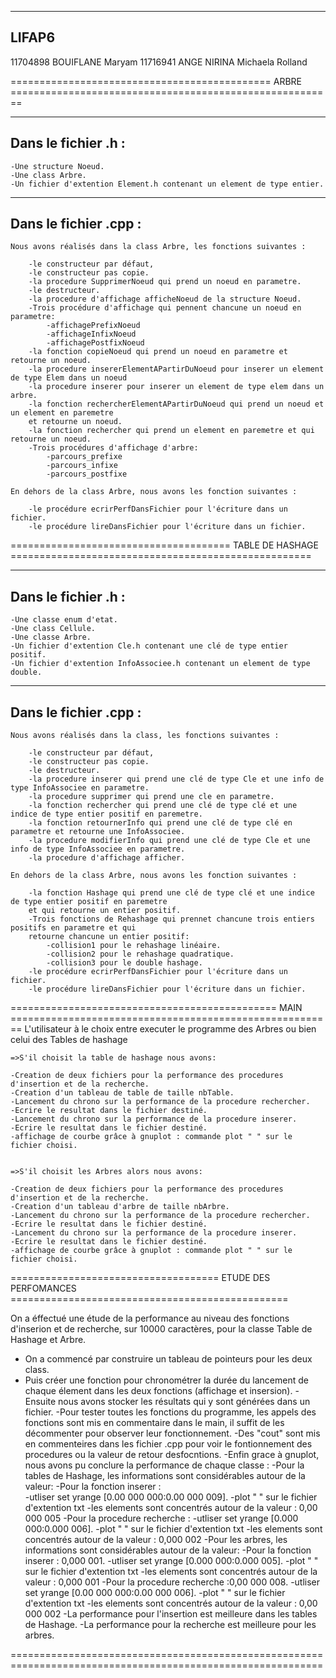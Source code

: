 ----------
  LIFAP6
----------

11704898 BOUIFLANE Maryam
11716941 ANGE NIRINA Michaela Rolland


============================================= ARBRE ========================================================

----------------------
 Dans le fichier .h :
----------------------

    -Une structure Noeud.
    -Une class Arbre.
    -Un fichier d'extention Element.h contenant un element de type entier.

------------------------
 Dans le fichier .cpp : 
------------------------

    Nous avons réalisés dans la class Arbre, les fonctions suivantes :

        -le constructeur par défaut,
        -le constructeur pas copie.
        -la procedure SupprimerNoeud qui prend un noeud en parametre.
        -le destructeur.
        -la procedure d'affichage afficheNoeud de la structure Noeud.
        -Trois procédure d'affichage qui pennent chancune un noeud en parametre:
            -affichagePrefixNoeud
            -affichageInfixNoeud
            -affichagePostfixNoeud
        -la fonction copieNoeud qui prend un noeud en parametre et retourne un noeud.
        -la procedure insererElementAPartirDuNoeud pour inserer un element de type Elem dans un noeud
        -la procedure inserer pour inserer un element de type elem dans un arbre.
        -la fonction rechercherElementAPartirDuNoeud qui prend un noeud et un element en paremetre
        et retourne un noeud.
        -la fonction rechercher qui prend un element en paremetre et qui retourne un noeud.
        -Trois procédures d'affichage d'arbre: 
            -parcours_prefixe
            -parcours_infixe
            -parcours_postfixe

    En dehors de la class Arbre, nous avons les fonction suivantes :

        -le procédure ecrirPerfDansFichier pour l'écriture dans un fichier.
        -le procédure lireDansFichier pour l'écriture dans un fichier.

 
====================================== TABLE DE HASHAGE ====================================================

----------------------
 Dans le fichier .h :
----------------------

    -Une classe enum d'etat.
    -Une class Cellule.
    -Une classe Arbre.
    -Un fichier d'extention Cle.h contenant une clé de type entier positif.
    -Un fichier d'extention InfoAssociee.h contenant un element de type double.
    
-------------------------
 Dans le fichier .cpp :
-------------------------

    Nous avons réalisés dans la class, les fonctions suivantes :

        -le constructeur par défaut,
        -le constructeur pas copie.
        -le destructeur.
        -la procedure inserer qui prend une clé de type Cle et une info de type InfoAssociee en parametre.
        -la procedure supprimer qui prend une cle en parametre.
        -la fonction rechercher qui prend une clé de type clé et une indice de type entier positif en paremetre.
        -la fonction retournerInfo qui prend une clé de type clé en parametre et retourne une InfoAssociee.
        -la procedure modifierInfo qui prend une clé de type Cle et une info de type InfoAssociee en parametre.
        -la procedure d'affichage afficher.

    En dehors de la class Arbre, nous avons les fonction suivantes :

        -la fonction Hashage qui prend une clé de type clé et une indice de type entier positif en paremetre
        et qui retourne un entier positif.
        -Trois fonctions de Rehashage qui prennet chancune trois entiers positifs en parametre et qui 
        retourne chancune un entier positif:
            -collision1 pour le rehashage linéaire.
            -collision2 pour le rehashage quadratique.
            -collision3 pour le double hashage.
        -le procédure ecrirPerfDansFichier pour l'écriture dans un fichier.
        -le procédure lireDansFichier pour l'écriture dans un fichier.

============================================== MAIN ========================================================
	L'utilisateur à le choix entre executer le programme des Arbres ou bien celui des Tables de hashage
	
	
	=>S'il choisit la table de hashage nous avons:
	
    -Creation de deux fichiers pour la performance des procedures d'insertion et de la recherche.
    -Creation d'un tableau de table de taille nbTable.
    -Lancement du chrono sur la performance de la procedure rechercher.
    -Ecrire le resultat dans le fichier destiné.
    -Lancement du chrono sur la performance de la procedure inserer.
    -Ecrire le resultat dans le fichier destiné.
    -affichage de courbe grâce à gnuplot : commande plot " " sur le fichier choisi.
    
    
    =>S'il choisit les Arbres alors nous avons:
    
    -Creation de deux fichiers pour la performance des procedures d'insertion et de la recherche.
    -Creation d'un tableau d'arbre de taille nbArbre.
    -Lancement du chrono sur la performance de la procedure rechercher.
    -Ecrire le resultat dans le fichier destiné.
    -Lancement du chrono sur la performance de la procedure inserer.
    -Ecrire le resultat dans le fichier destiné.
    -affichage de courbe grâce à gnuplot : commande plot " " sur le fichier choisi.


==================================== ETUDE DES PERFOMANCES ================================================


On a éffectué une étude de la performance au niveau des fonctions 
d'inserion et de recherche, sur 10000 caractères, pour la classe Table 
de Hashage et Arbre.

- On a commencé par construire un tableau de pointeurs pour les deux class.
- Puis créer une fonction pour chronométrer la durée du lancement de chaque 
élement dans les deux fonctions (affichage et insersion).
-Ensuite nous avons stocker les résultats qui y sont générées dans un fichier.
-Pour tester toutes les fonctions du programme, les appels des fonctions sont mis en commentaire
dans le main, il suffit de les décommenter pour observer leur fonctionnement.
-Des "cout" sont mis en commenteires dans les fichier .cpp pour voir le fontionnement des procedures 
ou la valeur de retour desfocntions. 
-Enfin grace à gnuplot, nous avons pu conclure la performance de chaque classe :
    -Pour la tables de Hashage, les informations sont considérables autour de la valeur:
        -Pour la fonction inserer :  
            -utliser set yrange [0.00 000 000:0.00 000 009].
            -plot " " sur le fichier d'extention txt
            -les elements sont concentrés autour de la valeur : 0,00 000 005
        -Pour la procedure recherche :
            -utliser set yrange [0.000 000:0.000 006].
            -plot " " sur le fichier d'extention txt
            -les elements sont concentrés autour de la valeur : 0,000 002
    -Pour les arbres, les informations sont considérables autour de la valeur:
        -Pour la fonction inserer : 0,000 001.
            -utliser set yrange [0.000 000:0.000 005].
            -plot " " sur le fichier d'extention txt
            -les elements sont concentrés autour de la valeur : 0,000 001
        -Pour la procedure recherche :0,00 000 008.
            -utliser set yrange [0.00 000 000:0.00 000 006].
            -plot " " sur le fichier d'extention txt
            -les elements sont concentrés autour de la valeur : 0,00 000 002
-La performance pour l'insertion est meilleure dans les tables de Hashage.
-La performance pour la recherche est meilleure pour les arbres.


============================================================================================================
